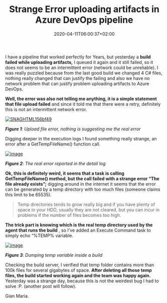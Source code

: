 ﻿---
title: "Strange Error uploading artifacts in Azure DevOps pipeline"
description: ""
date: 2020-04-11T06:00:37+02:00
draft: false
tags: [Azure Pipelines]
categories: [Azure DevOps]
---
I have a pipeline that worked perfectly for Years, but yesterday a **build failed while uploading artifacts,** I queued it again and it still failed, so it does not seems to be an intermittent error (network could be unreliable). I was really puzzled because from the last good build we changed 4 C# files, nothing really changed that can justify the failing and also we have no network problem that can justify problem uploading artifacts to Azure DevOps.

 **Well, the error was also not telling me anything, it is a simple statement that file upload failed** and since it told me that there were a retry, definitely this is not an intermittent network error.

[![SNAGHTML156bf49](https://www.codewrecks.com/blog/wp-content/uploads/2020/04/SNAGHTML156bf49_thumb.png "SNAGHTML156bf49")](https://www.codewrecks.com/blog/wp-content/uploads/2020/04/SNAGHTML156bf49.png)

 ***Figure 1***: *Upload file error, nothing is suggesting me the real error*

Digging deeper in the execution logs I found something really strange, an error after a GetTempFileName() function call.

[![image](https://www.codewrecks.com/blog/wp-content/uploads/2020/04/image_thumb-10.png "image")](https://www.codewrecks.com/blog/wp-content/uploads/2020/04/image-10.png)

 ***Figure 2***: *The real error reported in the detail log*

 **Ok, this is definitely weird, it seems that a task is calling GetTempFileName() method, but the call failed with a strange error “The file already exists”;** digging around in the internet it seems that the error can be generated by a temp directory with too much files (someone claims this limit to be 65535).

> Temp directories tends to grow really big and if you have plenty of space in your HDD, usually they are not cleared, but you can incur in problems if the number of files becomes too high.

 **The trick part is knowing which is the real temp directory used by the agent that runs the build** , so I’ve added an Execute Command task to simply echo “%TEMP% variable.

[![image](https://www.codewrecks.com/blog/wp-content/uploads/2020/04/image_thumb-11.png "image")](https://www.codewrecks.com/blog/wp-content/uploads/2020/04/image-11.png)

 ***Figure 3***: *Dumping temp variable inside a build*

Checking the build server, I verified that temp folder contains more than 100k files for several gigabytes of space.  **After deleting all those temp files, the build started working again and the team was happy again.** Yesterday was a strange day, because this is not the weirdest bug I had to solve :P. (another post will follow).

Gian Maria.
